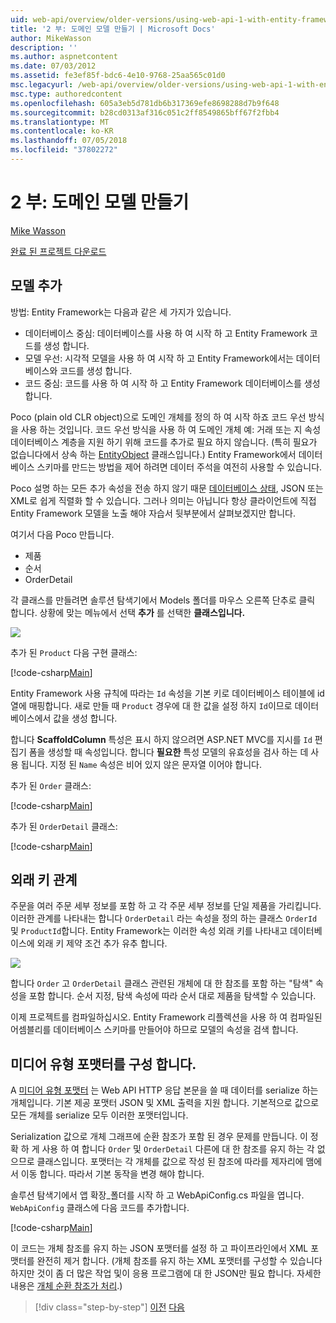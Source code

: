 ```yaml
---
uid: web-api/overview/older-versions/using-web-api-1-with-entity-framework-5/using-web-api-with-entity-framework-part-2
title: '2 부: 도메인 모델 만들기 | Microsoft Docs'
author: MikeWasson
description: ''
ms.author: aspnetcontent
ms.date: 07/03/2012
ms.assetid: fe3ef85f-bdc6-4e10-9768-25aa565c01d0
msc.legacyurl: /web-api/overview/older-versions/using-web-api-1-with-entity-framework-5/using-web-api-with-entity-framework-part-2
msc.type: authoredcontent
ms.openlocfilehash: 605a3eb5d781db6b317369efe8698288d7b9f648
ms.sourcegitcommit: b28cd0313af316c051c2ff8549865bff67f2fbb4
ms.translationtype: MT
ms.contentlocale: ko-KR
ms.lasthandoff: 07/05/2018
ms.locfileid: "37802272"
---
```

<a name="part-2-creating-the-domain-models"></a>2 부: 도메인 모델 만들기
====================
[Mike Wasson](https://github.com/MikeWasson)

[완료 된 프로젝트 다운로드](http://code.msdn.microsoft.com/ASP-NET-Web-API-with-afa30545)

## <a name="add-models"></a>모델 추가

방법: Entity Framework는 다음과 같은 세 가지가 있습니다.

- 데이터베이스 중심: 데이터베이스를 사용 하 여 시작 하 고 Entity Framework 코드를 생성 합니다.
- 모델 우선: 시각적 모델을 사용 하 여 시작 하 고 Entity Framework에서는 데이터베이스와 코드를 생성 합니다.
- 코드 중심: 코드를 사용 하 여 시작 하 고 Entity Framework 데이터베이스를 생성 합니다.

Poco (plain old CLR object)으로 도메인 개체를 정의 하 여 시작 하죠 코드 우선 방식을 사용 하는 것입니다. 코드 우선 방식을 사용 하 여 도메인 개체 예: 거래 또는 지 속성 데이터베이스 계층을 지원 하기 위해 코드를 추가로 필요 하지 않습니다. (특히 필요가 없습니다에서 상속 하는 [EntityObject](https://msdn.microsoft.com/library/system.data.objects.dataclasses.entityobject.aspx) 클래스입니다.) Entity Framework에서 데이터베이스 스키마를 만드는 방법을 제어 하려면 데이터 주석을 여전히 사용할 수 있습니다.

Poco 설명 하는 모든 추가 속성을 전송 하지 않기 때문 [데이터베이스 상태](https://msdn.microsoft.com/library/system.data.entitystate.aspx), JSON 또는 XML로 쉽게 직렬화 할 수 있습니다. 그러나 의미는 아닙니다 항상 클라이언트에 직접 Entity Framework 모델을 노출 해야 자습서 뒷부분에서 살펴보겠지만 합니다.

여기서 다음 Poco 만듭니다.

- 제품
- 순서
- OrderDetail

각 클래스를 만들려면 솔루션 탐색기에서 Models 폴더를 마우스 오른쪽 단추로 클릭 합니다. 상황에 맞는 메뉴에서 선택 **추가** 를 선택한 **클래스입니다.**

![](using-web-api-with-entity-framework-part-2/_static/image1.png)

추가 된 `Product` 다음 구현 클래스:

[!code-csharp[Main](using-web-api-with-entity-framework-part-2/samples/sample1.cs)]

Entity Framework 사용 규칙에 따라는 `Id` 속성을 기본 키로 데이터베이스 테이블에 id 열에 매핑합니다. 새로 만들 때 `Product` 경우에 대 한 값을 설정 하지 `Id`이므로 데이터베이스에서 값을 생성 합니다.

합니다 **ScaffoldColumn** 특성은 표시 하지 않으려면 ASP.NET MVC를 지시를 `Id` 편집기 폼을 생성할 때 속성입니다. 합니다 **필요한** 특성 모델의 유효성을 검사 하는 데 사용 됩니다. 지정 된 `Name` 속성은 비어 있지 않은 문자열 이어야 합니다.

추가 된 `Order` 클래스:

[!code-csharp[Main](using-web-api-with-entity-framework-part-2/samples/sample2.cs)]

추가 된 `OrderDetail` 클래스:

[!code-csharp[Main](using-web-api-with-entity-framework-part-2/samples/sample3.cs)]

## <a name="foreign-key-relations"></a>외래 키 관계

주문을 여러 주문 세부 정보를 포함 하 고 각 주문 세부 정보를 단일 제품을 가리킵니다. 이러한 관계를 나타내는 합니다 `OrderDetail` 라는 속성을 정의 하는 클래스 `OrderId` 및 `ProductId`합니다. Entity Framework는 이러한 속성 외래 키를 나타내고 데이터베이스에 외래 키 제약 조건 추가 유추 합니다.

![](using-web-api-with-entity-framework-part-2/_static/image2.png)

합니다 `Order` 고 `OrderDetail` 클래스 관련된 개체에 대 한 참조를 포함 하는 "탐색" 속성을 포함 합니다. 순서 지정, 탐색 속성에 따라 순서 대로 제품을 탐색할 수 있습니다.

이제 프로젝트를 컴파일하십시오. Entity Framework 리플렉션을 사용 하 여 컴파일된 어셈블리를 데이터베이스 스키마를 만들어야 하므로 모델의 속성을 검색 합니다.

## <a name="configure-the-media-type-formatters"></a>미디어 유형 포맷터를 구성 합니다.

A [미디어 유형 포맷터](../../formats-and-model-binding/media-formatters.md) 는 Web API HTTP 응답 본문을 쓸 때 데이터를 serialize 하는 개체입니다. 기본 제공 포맷터 JSON 및 XML 출력을 지원 합니다. 기본적으로 값으로 모든 개체를 serialize 모두 이러한 포맷터입니다.

Serialization 값으로 개체 그래프에 순환 참조가 포함 된 경우 문제를 만듭니다. 이 정확 하 게 사용 하 여 합니다 `Order` 및 `OrderDetail` 다른에 대 한 참조를 유지 하는 각 없으므로 클래스입니다. 포맷터는 각 개체를 값으로 작성 된 참조에 따라를 제자리에 맴에서 이동 합니다. 따라서 기본 동작을 변경 해야 합니다.

솔루션 탐색기에서 앱 확장\_폴더를 시작 하 고 WebApiConfig.cs 파일을 엽니다. `WebApiConfig` 클래스에 다음 코드를 추가합니다.

[!code-csharp[Main](using-web-api-with-entity-framework-part-2/samples/sample4.cs?highlight=11)]

이 코드는 개체 참조를 유지 하는 JSON 포맷터를 설정 하 고 파이프라인에서 XML 포맷터를 완전히 제거 합니다. (개체 참조를 유지 하는 XML 포맷터를 구성할 수 있습니다 하지만 것이 좀 더 많은 작업 및이 응용 프로그램에 대 한 JSON만 필요 합니다. 자세한 내용은 [개체 순환 참조가 처리](../../formats-and-model-binding/json-and-xml-serialization.md#handling_circular_object_references).)

> [!div class="step-by-step"]
> [이전](using-web-api-with-entity-framework-part-1.md)
> [다음](using-web-api-with-entity-framework-part-3.md)
